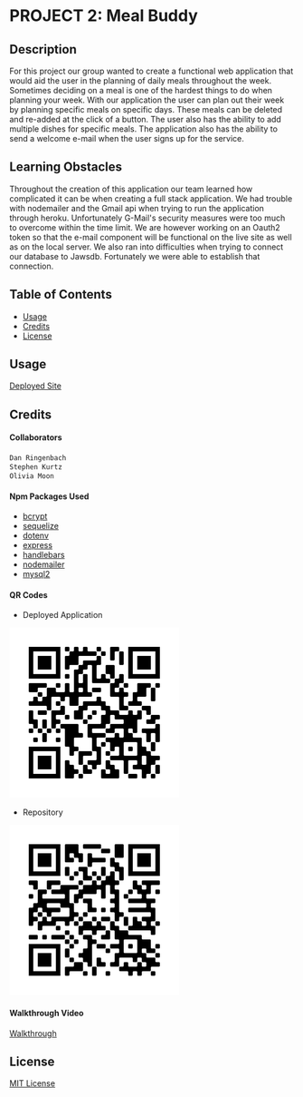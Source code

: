 # PROJECT 2: Meal Buddy

## Description

For this project our group wanted to create a functional web application that would aid the user in the planning of daily meals throughout the week. Sometimes deciding on a meal is one of the hardest things to do when planning your week. With our application the user can plan out their week by planning specific meals on specific days. These meals can be deleted and re-added at the click of a button.  The user also has the ability to add multiple dishes for specific meals. The application also has the ability to send a welcome e-mail when the user signs up for the service.  


## Learning Obstacles
Throughout the creation of this application our team learned how complicated it can be when creating a full stack application.  We had trouble with nodemailer and the Gmail api when trying to run the application through heroku.  Unfortunately G-Mail's security measures were too much to overcome within the time limit.  We are however working on an Oauth2 token so that the e-mail component will be functional on the live site as well as on the local server.  We also ran into difficulties when trying to connect our database to Jawsdb.  Fortunately we were able to establish that connection.



## Table of Contents

- [Usage](#usage)
- [Credits](#credits)
- [License](#license)


## Usage
[Deployed Site](https://team-7-meal-buddy.herokuapp.com/)

## Credits
#### Collaborators
    Dan Ringenbach 
    Stephen Kurtz
    Olivia Moon

#### Npm Packages Used

- [bcrypt](https://www.npmjs.com/package/bcrypt)
- [sequelize](https://www.npmjs.com/package/sequelize)
- [dotenv](https://www.npmjs.com/package/dotenv)
- [express](https://www.npmjs.com/package/express)
- [handlebars](https://www.npmjs.com/package/handlebars)
- [nodemailer](https://www.npmjs.com/package/nodemailer)
- [mysql2](https://www.npmjs.com/package/mysql2)

#### QR Codes
-  Deployed Application

![Deployed QR Code](qr/deployedqr.png)

- Repository

![Repositiory QR Code](qr/repositoryqr.png)

#### Walkthrough Video

[Walkthrough](https://drive.google.com/file/d/1P0liV-ge2uiISZXQ1fj9cAYUPYlscTOh/view)


## License

[MIT License](license.txt)